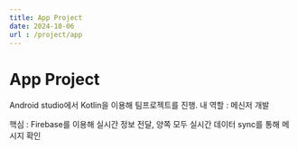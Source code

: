 ```yaml
---
title: App Project
date: 2024-10-06
url : /project/app
---
```


# App Project

Android studio에서 Kotlin을 이용해 팀프로젝트를 진행.
내 역할 : 메신저 개발

핵심 : Firebase를 이용해 실시간 정보 전달, 양쪽 모두 실시간 데이터 sync를 통해 메시지 확인